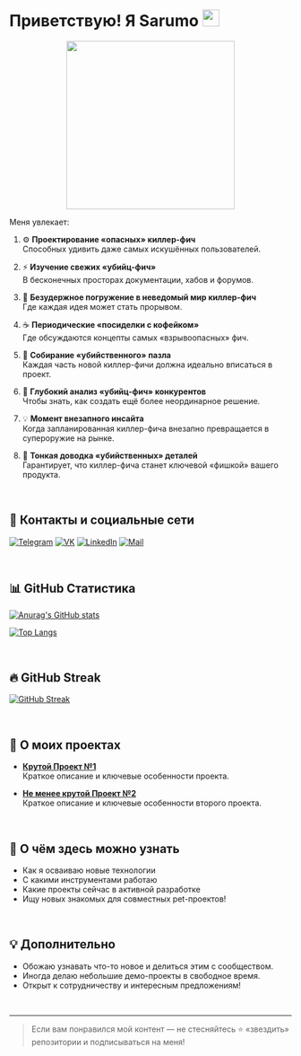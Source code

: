 # Приветствую! Я Sarumo <img src="https://media.giphy.com/media/hvRJCLFzcasrR4ia7z/giphy.gif" width="30"/>

<p align="center">
  <img src="https://tenor.com/ru/view/onuko-onuko521-animecore-cutecore-anime-gif-3984498930393455731" width="300">
</p>


Меня увлекает:
1. ⚙️ **Проектирование «опасных» киллер-фич**  
   Способных удивить даже самых искушённых пользователей.

2. ⚡ **Изучение свежих «убийц-фич»**  
   В бесконечных просторах документации, хабов и форумов.

3. 🚀 **Безудержное погружение в неведомый мир киллер-фич**  
   Где каждая идея может стать прорывом.

4. ☕ **Периодические «посиделки с кофейком»**  
   Где обсуждаются концепты самых «взрывоопасных» фич.

5. 🧩 **Собирание «убийственного» пазла**  
   Каждая часть новой киллер-фичи должна идеально вписаться в проект.

6. 🧠 **Глубокий анализ «убийц-фич» конкурентов**  
   Чтобы знать, как создать ещё более неординарное решение.

7. 💡 **Момент внезапного инсайта**  
   Когда запланированная киллер-фича внезапно превращается в супероружие на рынке.

8. 🎯 **Тонкая доводка «убийственных» деталей**  
   Гарантирует, что киллер-фича станет ключевой «фишкой» вашего продукта.


<br/>

## 🚩 Контакты и социальные сети

[![Telegram](https://img.shields.io/badge/-Telegram-26A5E4?style=flat&logo=Telegram&logoColor=white)](https://t.me/ваш_telegram)
[![VK](https://img.shields.io/badge/-VK-4680C2?style=flat&logo=vk&logoColor=white)](https://vk.com/ваша_страница)
[![LinkedIn](https://img.shields.io/badge/-LinkedIn-0077B5?style=flat&logo=linkedin&logoColor=white)](https://linkedin.com/in/ваш_профиль)
[![Mail](https://img.shields.io/badge/-Mail-D14836?style=flat&logo=gmail&logoColor=white)](mailto:sarumo0@yandex.ru)

<br/>

## 📊 GitHub Статистика

[![Anurag's GitHub stats](https://github-readme-stats.vercel.app/api?username=SarumoBNK&show_icons=true&theme=tokyonight)](https://github.com/anuraghazra/github-readme-stats)

[![Top Langs](https://github-readme-stats.vercel.app/api/top-langs/?username=SarumoBNK&layout=compact&theme=tokyonight)](https://github.com/anuraghazra/github-readme-stats)

<br/>

## 🔥 GitHub Streak

[![GitHub Streak](https://github-readme-streak-stats.herokuapp.com/?user=SarumoBNK&theme=tokyonight)](https://git.io/streak-stats)

<br/>

## 🚀 О моих проектах

- [**Крутой Проект №1**](https://github.com/SarumoBNK/Project1)  
  Краткое описание и ключевые особенности проекта.

- [**Не менее крутой Проект №2**](https://github.com/SarumoBNK/Project2)  
  Краткое описание и ключевые особенности второго проекта.

<br/>

## 🌱 О чём здесь можно узнать
- Как я осваиваю новые технологии
- С какими инструментами работаю
- Какие проекты сейчас в активной разработке
- Ищу новых знакомых для совместных pet-проектов!

<br/>

## 💡 Дополнительно

- Обожаю узнавать что-то новое и делиться этим с сообществом.
- Иногда делаю небольшие демо-проекты в свободное время.
- Открыт к сотрудничеству и интересным предложениям!

<br/>

---
> Если вам понравился мой контент — не стесняйтесь ⭐️ «звездить» репозитории и подписываться на меня!
